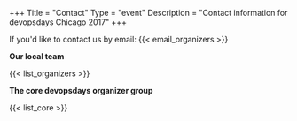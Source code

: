 +++
Title = "Contact"
Type = "event"
Description = "Contact information for devopsdays Chicago 2017"
+++

If you'd like to contact us by email: {{< email_organizers >}}

**Our local team**

{{< list_organizers >}}

**The core devopsdays organizer group**

{{< list_core >}}
